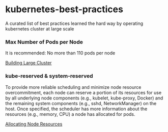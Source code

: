 # kubernetes-best-practices
A curated list of best practices learned the hard way by operating kubernetes cluster at large scale

### Max Number of Pods per Node

It is recommended: No more than 110 pods per node

[Building Large Cluster](https://kubernetes.io/docs/admin/cluster-large/)

### kube-reserved & system-reserved

To provide more reliable scheduling and minimize node resource overcommitment, each node can reserve a portion of its resources for use by all underlying node components (e.g., kubelet, kube-proxy, Docker) and the remaining system components (e.g., sshd, NetworkManager) on the host. Once specified, the scheduler has more information about the resources (e.g., memory, CPU) a node has allocated for pods.

[Allocating Node Resources](https://docs.openshift.org/latest/admin_guide/allocating_node_resources.html)

